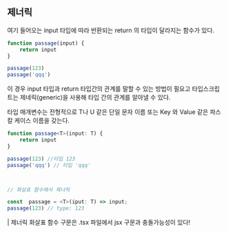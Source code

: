 ## 제너릭

여기 들어오는 input 타입에 따라 반환되는 return 의 타입이 달라지는 함수가 있다.


```typescript
function passage(input) {
    return input
}

passage(123)
passage('qqq')

```

이 경우 input 타입과 return 타입간의 관계를 말할 수 있는 방법이 필요고 타입스크립트는 제네릭(generic)을 사용해 타입 간의 관계를 알아낼 수 있다.

타입 매개변수는 전형적으로 T나 U 같은 단일 문자 이름 또는 Key 와 Value 같은 파스칼 케이스 이름을 갖는다.


```typescript
function passage<T>(input: T) {
    return input
}

passage(123) //타입 123
passage('qqq') // 타입 'qqq'



// 화살표 함수에서 제너릭

const  passage = <T>(iput: T) => input;
passage(123) // type: 123
```

| 제너릭 화살표 함수 구문은 .tsx 파일에서 jsx 구문과 충돌가능성이 있다!